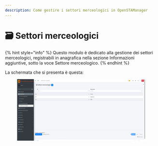 ```yaml
---
description: Come gestire i settori merceologici in OpenSTAManager
---
```


# 🗃️ Settori merceologici

{% hint style="info" %}
Questo modulo è dedicato alla gestione dei settori merceologici, registrabili in anagrafica nella sezione Informazioni aggiuntive, sotto la voce Settore merceologico.
{% endhint %}

La schermata che si presenta è questa:

<figure><img src="../../../.gitbook/assets/immagine (4).png" alt=""><figcaption></figcaption></figure>
